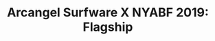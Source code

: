 ---
ee_id_show: '4502'
title: 'Arcangel Surfware X NYABF 2019: Flagship'
url: arcangel-surfware-x-nyabf-2019multifunctions
live_url:
year: '2019'
venue: NYABF
state_country: New York
pitch: "​Surfware wz back at NYABF! Tiny tiny tiny tiny version of our flagship. Hot
  tickets: multi-function scarves &amp; “flatware” airplane pillows."
ps:
imgs: nyabf-2019-09-web-ih--Zh3r.jpg,nyabf-2019-09-web-ih--3spL.jpg,nyabf-2019-09-web-ih--KJuk.jpg
things: "[4297] [2015-159-fuck-negativity-sweatpants-srf-027] 2015-159 Fuck Negativity
  Sweatpants (SRF-027),[4298] [2015-158-fuck-negativity-hoodie-srf-026] 2015-158 Fuck
  Negativity Hoodie (SRF-026),[4305] [2015-164-fuck-negativity-slides-srf-032] 2015-164
  Fuck Negativity Slides (SRF-032),[4306] [2015-162-fuck-negativity-dog-tags-srf-030]
  2015-162 Fuck Negativity Dog Tags (SRF-030),[4366] [2016-077-fuck-negativity-white-sweatpants]
  2016-077 Fuck Negativity Sweatpants,[4367] [2016-078-fuck-negativity-white-hoodie-srf-035]
  2016-078 Fuck Negativity White Hoodie (SRF-035),[4368] [2016-079-fuck-negativity-white-t-shirt-srf-034]
  2016-079 Fuck Negativity White T-Shirt (SRF-034),[4451] [2018-052-multi-function-scarf]
  2018-052 Multi-function scarf"
status:
layout: shows
---